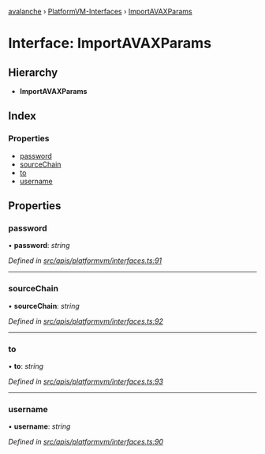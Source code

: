 [avalanche](../README.md) › [PlatformVM-Interfaces](../modules/platformvm_interfaces.md) › [ImportAVAXParams](platformvm_interfaces.importavaxparams.md)

# Interface: ImportAVAXParams

## Hierarchy

* **ImportAVAXParams**

## Index

### Properties

* [password](platformvm_interfaces.importavaxparams.md#password)
* [sourceChain](platformvm_interfaces.importavaxparams.md#sourcechain)
* [to](platformvm_interfaces.importavaxparams.md#to)
* [username](platformvm_interfaces.importavaxparams.md#username)

## Properties

###  password

• **password**: *string*

*Defined in [src/apis/platformvm/interfaces.ts:91](https://github.com/ava-labs/avalanchejs/blob/5511161/src/apis/platformvm/interfaces.ts#L91)*

___

###  sourceChain

• **sourceChain**: *string*

*Defined in [src/apis/platformvm/interfaces.ts:92](https://github.com/ava-labs/avalanchejs/blob/5511161/src/apis/platformvm/interfaces.ts#L92)*

___

###  to

• **to**: *string*

*Defined in [src/apis/platformvm/interfaces.ts:93](https://github.com/ava-labs/avalanchejs/blob/5511161/src/apis/platformvm/interfaces.ts#L93)*

___

###  username

• **username**: *string*

*Defined in [src/apis/platformvm/interfaces.ts:90](https://github.com/ava-labs/avalanchejs/blob/5511161/src/apis/platformvm/interfaces.ts#L90)*
